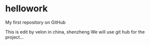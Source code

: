 # hellowork
My first repository on GitHub

This is edit by velon in china, shenzheng
We will use git hub for the project...
